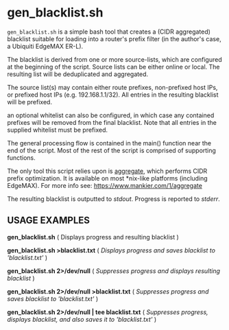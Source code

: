 gen_blacklist.sh
================

`gen_blacklist.sh` is a simple bash tool that creates a (CIDR aggregated) blacklist suitable for loading into a router's prefix
filter (in the author's case, a Ubiquiti EdgeMAX ER-L).

The blacklist is derived from one or more source-lists, which are configured at the beginning of the script.  Source lists
can be either online or local.  The resulting list will be deduplicated and aggregated.

The source list(s) may contain either route prefixes, non-prefixed host IPs, or prefixed host IPs (e.g. 192.168.1.1/32).
All entries in the resulting blacklist will be prefixed.

an optional whitelist can also be configured, in which case any contained prefixes will be removed from the final blacklist.
Note that all entries in the supplied whitelist must be prefixed.

The general processing flow is contained in the main() function near the end of the script.  Most of the rest of the script is
comprised of supporting functions.

The only tool this script relies upon is [aggregate](https://www.mankier.com/1/aggregate), which performs CIDR prefix optimization.  It is available on most
\*nix-like platforms (including EdgeMAX).  For more info see: https://www.mankier.com/1/aggregate

The resulting blacklist is outputted to _stdout_. Progress is reported to _stderr_.


USAGE EXAMPLES
--------------

**gen_blacklist.sh**
( Displays progress and resulting blacklist )

**gen_blacklist.sh >blacklist.txt**
( _Displays progress and saves blacklist to 'blacklist.txt'_ )

**gen_blacklist.sh 2>/dev/null**
( _Suppresses progress and displays resulting blacklist_ )

**gen_blacklist.sh 2>/dev/null >blacklist.txt**
( _Suppresses progress and saves blacklist to 'blacklist.txt'_ )

**gen_blacklist.sh 2>/dev/null | tee blacklist.txt**
( _Suppresses progress, displays blacklist, and also saves it to 'blacklist.txt'_ )
